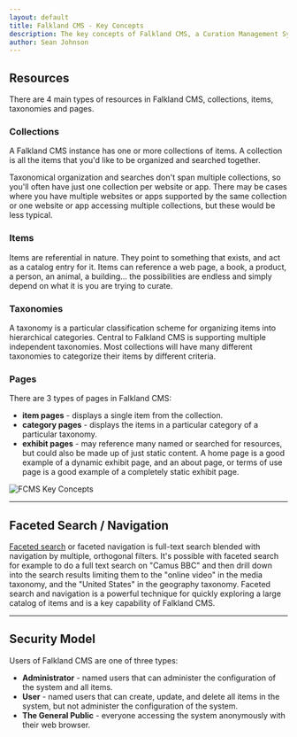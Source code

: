 ```yaml
---
layout: default
title: Falkland CMS - Key Concepts
description: The key concepts of Falkland CMS, a Curation Management System used to collect, curate, organize, and present the knowledge that exists in the world about a particular topic.
author: Sean Johnson
---
```


## Resources

There are 4 main types of resources in Falkland CMS, collections, items, taxonomies and pages.

### Collections

A Falkland CMS instance has one or more collections of items. A collection is all the items that you'd like to be organized and searched together.

Taxonomical organization and searches don't span multiple collections, so you'll often have just one collection per website or app. There may be cases where you have multiple websites or apps supported by the same collection or one website or app accessing multiple collections, but these would be less typical.

### Items

Items are referential in nature. They point to something that exists, and act as a catalog entry for it. Items can reference a web page, a book, a product, a person, an animal, a building... the possibilities are endless and simply depend on what it is you are trying to curate.

### Taxonomies

A taxonomy is a particular classification scheme for organizing items into hierarchical categories. Central to Falkland CMS is supporting multiple independent taxonomies. Most collections will have many different taxonomies to categorize their items by different criteria. 

### <a id="pages"></a> Pages

There are 3 types of pages in Falkland CMS:

* **item pages** - displays a single item from the collection.
* **category pages** - displays the items in a particular category of a particular taxonomy.
* **exhibit pages** - may reference many named or searched for resources, but could also be made up of just static content. A home page is a good example of a dynamic exhibit page, and an about page, or terms of use page is a good example of a completely static exhibit page.

![FCMS Key Concepts]({{site.url}}/assets/img/FCMS-High-level.png "FCMS Key Concepts")

---

## <a id="search"></a> Faceted Search / Navigation

[Faceted search](http://en.wikipedia.org/wiki/Faceted_search) or faceted navigation is full-text search blended with navigation by multiple, orthogonal filters. It's possible with faceted search for example to do a full text search on "Camus BBC" and then drill down into the search results limiting them to the "online video" in the media taxonomy, and the "United States" in the geography taxonomy. Faceted search and navigation is a powerful technique for quickly exploring a large catalog of items and is a key capability of Falkland CMS.

---

## <a id="security"></a> Security Model

Users of Falkland CMS are one of three types:

* **Administrator** - named users that can administer the configuration of the system and all items.
* **User** - named users that can create, update, and delete all items in the system, but not administer the configuration of the system.
* **The General Public** - everyone accessing the system anonymously with their web browser.